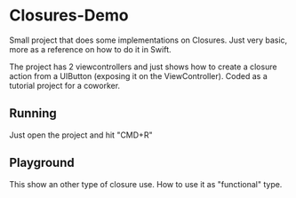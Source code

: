 # Closures-Demo
Small project that does some implementations on Closures. Just very basic, more as a reference on how to do it in Swift.

The project has 2 viewcontrollers and just shows how to create a closure action from a UIButton (exposing it on the ViewController).
Coded as a tutorial project for a coworker.

## Running

Just open the project and hit "CMD+R"

## Playground

This show an other type of closure use. How to use it as "functional" type.
